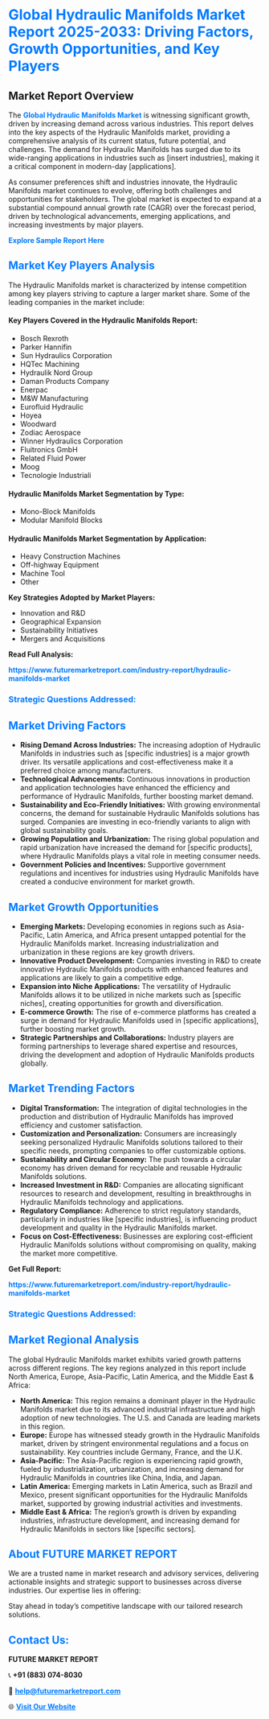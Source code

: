 <h1 style="color: #007BFF;">Global Hydraulic Manifolds Market Report 2025-2033: Driving Factors, Growth Opportunities, and Key Players</h1>

<section id="overview">
<h2>Market Report Overview</h2>
<p>The <a href="https://www.futuremarketreport.com/industry-report/hydraulic-manifolds-market" style="color: #007BFF; text-decoration: none;"><strong>Global Hydraulic Manifolds Market</strong></a> is witnessing significant growth, driven by increasing demand across various industries. This report delves into the key aspects of the Hydraulic Manifolds market, providing a comprehensive analysis of its current status, future potential, and challenges. The demand for Hydraulic Manifolds has surged due to its wide-ranging applications in industries such as [insert industries], making it a critical component in modern-day [applications].</p>
<p>As consumer preferences shift and industries innovate, the Hydraulic Manifolds market continues to evolve, offering both challenges and opportunities for stakeholders. The global market is expected to expand at a substantial compound annual growth rate (CAGR) over the forecast period, driven by technological advancements, emerging applications, and increasing investments by major players.</p>
</section>

<section id="overview">
<p><a href="https://www.futuremarketreport.com/request-sample/reportId=55125" style="color: #007BFF; text-decoration: none;"><strong>Explore Sample Report Here</strong></a></p>
</section>

<section id="key-players">
<h2 style="color: #007BFF;">Market Key Players Analysis</h2>
<p>The Hydraulic Manifolds market is characterized by intense competition among key players striving to capture a larger market share. Some of the leading companies in the market include:</p>
<h4>Key Players Covered in the Hydraulic Manifolds Report:</h4>
<ul><li>Bosch Rexroth</li><li>Parker Hannifin</li><li>Sun Hydraulics Corporation</li><li>HQTec Machining</li><li>Hydraulik Nord Group</li><li>Daman Products Company</li><li>Enerpac</li><li>M&amp;W Manufacturing</li><li>Eurofluid Hydraulic</li><li>Hoyea</li><li>Woodward</li><li>Zodiac Aerospace</li><li>Winner Hydraulics Corporation</li><li>Fluitronics GmbH</li><li>Related Fluid Power</li><li>Moog</li><li>Tecnologie Industriali</li></ul>
<h4>Hydraulic Manifolds Market Segmentation by Type:</h4>
<ul><li>Mono-Block Manifolds</li><li>Modular Manifold Blocks</li></ul>

<h4>Hydraulic Manifolds Market Segmentation by Application:</h4>
<ul><li>Heavy Construction Machines</li><li>Off-highway Equipment</li><li>Machine Tool</li><li>Other</li></ul>
<p><strong>Key Strategies Adopted by Market Players:</strong></p>
<ul>
<li>Innovation and R&D</li>
<li>Geographical Expansion</li>
<li>Sustainability Initiatives</li>
<li>Mergers and Acquisitions</li>
</ul>
</section>

<section>
<p><strong>Read Full Analysis: </strong></p><a href="https://www.futuremarketreport.com/industry-report/hydraulic-manifolds-market" style="color: #007BFF; text-decoration: none;"><strong>https://www.futuremarketreport.com/industry-report/hydraulic-manifolds-market</strong></a>
<h3 style="color: #007BFF;">Strategic Questions Addressed:</h3>
</section>

<section id="driving-factors">
<h2 style="color: #007BFF;">Market Driving Factors</h2>
<ul>
<li><strong>Rising Demand Across Industries:</strong> The increasing adoption of Hydraulic Manifolds in industries such as [specific industries] is a major growth driver. Its versatile applications and cost-effectiveness make it a preferred choice among manufacturers.</li>
<li><strong>Technological Advancements:</strong> Continuous innovations in production and application technologies have enhanced the efficiency and performance of Hydraulic Manifolds, further boosting market demand.</li>
<li><strong>Sustainability and Eco-Friendly Initiatives:</strong> With growing environmental concerns, the demand for sustainable Hydraulic Manifolds solutions has surged. Companies are investing in eco-friendly variants to align with global sustainability goals.</li>
<li><strong>Growing Population and Urbanization:</strong> The rising global population and rapid urbanization have increased the demand for [specific products], where Hydraulic Manifolds plays a vital role in meeting consumer needs.</li>
<li><strong>Government Policies and Incentives:</strong> Supportive government regulations and incentives for industries using Hydraulic Manifolds have created a conducive environment for market growth.</li>
</ul>
</section>

<section id="growth-opportunities">
<h2 style="color: #007BFF;">Market Growth Opportunities</h2>
<ul>
<li><strong>Emerging Markets:</strong> Developing economies in regions such as Asia-Pacific, Latin America, and Africa present untapped potential for the Hydraulic Manifolds market. Increasing industrialization and urbanization in these regions are key growth drivers.</li>
<li><strong>Innovative Product Development:</strong> Companies investing in R&D to create innovative Hydraulic Manifolds products with enhanced features and applications are likely to gain a competitive edge.</li>
<li><strong>Expansion into Niche Applications:</strong> The versatility of Hydraulic Manifolds allows it to be utilized in niche markets such as [specific niches], creating opportunities for growth and diversification.</li>
<li><strong>E-commerce Growth:</strong> The rise of e-commerce platforms has created a surge in demand for Hydraulic Manifolds used in [specific applications], further boosting market growth.</li>
<li><strong>Strategic Partnerships and Collaborations:</strong> Industry players are forming partnerships to leverage shared expertise and resources, driving the development and adoption of Hydraulic Manifolds products globally.</li>
</ul>
</section>

<section id="trending-factors">
<h2 style="color: #007BFF;">Market Trending Factors</h2>
<ul>
<li><strong>Digital Transformation:</strong> The integration of digital technologies in the production and distribution of Hydraulic Manifolds has improved efficiency and customer satisfaction.</li>
<li><strong>Customization and Personalization:</strong> Consumers are increasingly seeking personalized Hydraulic Manifolds solutions tailored to their specific needs, prompting companies to offer customizable options.</li>
<li><strong>Sustainability and Circular Economy:</strong> The push towards a circular economy has driven demand for recyclable and reusable Hydraulic Manifolds solutions.</li>
<li><strong>Increased Investment in R&D:</strong> Companies are allocating significant resources to research and development, resulting in breakthroughs in Hydraulic Manifolds technology and applications.</li>
<li><strong>Regulatory Compliance:</strong> Adherence to strict regulatory standards, particularly in industries like [specific industries], is influencing product development and quality in the Hydraulic Manifolds market.</li>
<li><strong>Focus on Cost-Effectiveness:</strong> Businesses are exploring cost-efficient Hydraulic Manifolds solutions without compromising on quality, making the market more competitive.</li>
</ul>
</section>

<section>
<p><strong>Get Full Report: </strong></p><a href="https://www.futuremarketreport.com/industry-report/hydraulic-manifolds-market" style="color: #007BFF; text-decoration: none;"><strong>https://www.futuremarketreport.com/industry-report/hydraulic-manifolds-market</strong></a>
<h3 style="color: #007BFF;">Strategic Questions Addressed:</h3>
</section>


<section id="regional-analysis">
<h2 style="color: #007BFF;">Market Regional Analysis</h2>
<p>The global Hydraulic Manifolds market exhibits varied growth patterns across different regions. The key regions analyzed in this report include North America, Europe, Asia-Pacific, Latin America, and the Middle East & Africa:</p>
<ul>
<li><strong>North America:</strong> This region remains a dominant player in the Hydraulic Manifolds market due to its advanced industrial infrastructure and high adoption of new technologies. The U.S. and Canada are leading markets in this region.</li>
<li><strong>Europe:</strong> Europe has witnessed steady growth in the Hydraulic Manifolds market, driven by stringent environmental regulations and a focus on sustainability. Key countries include Germany, France, and the U.K.</li>
<li><strong>Asia-Pacific:</strong> The Asia-Pacific region is experiencing rapid growth, fueled by industrialization, urbanization, and increasing demand for Hydraulic Manifolds in countries like China, India, and Japan.</li>
<li><strong>Latin America:</strong> Emerging markets in Latin America, such as Brazil and Mexico, present significant opportunities for the Hydraulic Manifolds market, supported by growing industrial activities and investments.</li>
<li><strong>Middle East & Africa:</strong> The region’s growth is driven by expanding industries, infrastructure development, and increasing demand for Hydraulic Manifolds in sectors like [specific sectors].</li>
</ul>
</section>

<footer>
<h2 style="color: #007BFF;">About FUTURE MARKET REPORT</h2>
<p>We are a trusted name in market research and advisory services, delivering actionable insights and strategic support to businesses across diverse industries. Our expertise lies in offering:</p>

<p>Stay ahead in today’s competitive landscape with our tailored research solutions.</p>

<h2 style="color: #007BFF;">Contact Us:</h2>
<p><strong>FUTURE MARKET REPORT</strong></p>
<p>📞 <strong>+91 (883) 074-8030</strong></p>
<p>📧 <strong><a href="mailto:help@futuremarketreport.com" style="color: #007BFF;">help@futuremarketreport.com</a></strong></p>
<p>🌐 <strong><a href="https://www.futuremarketreport.com/" style="color: #007BFF;">Visit Our Website</a></strong></p>
</footer>